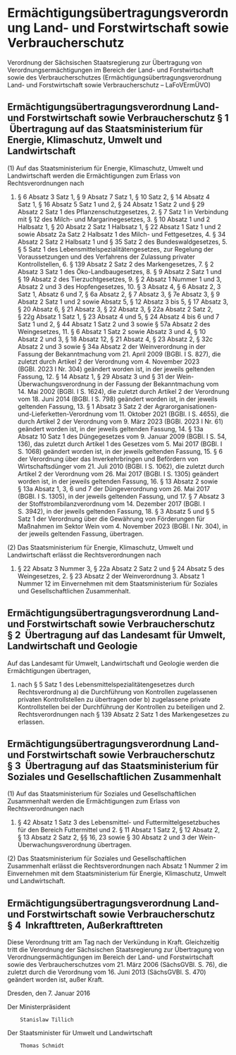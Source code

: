 # Ermächtigungsübertragungsverordnung Land- und Forstwirtschaft sowie Verbraucherschutz

Verordnung der Sächsischen Staatsregierung zur Übertragung von Verordnungsermächtigungen im Bereich der Land- und Forstwirtschaft sowie des Verbraucherschutzes (Ermächtigungsübertragungsverordnung Land- und Forstwirtschaft sowie Verbraucherschutz – LaFoVErmÜVO)

## Ermächtigungsübertragungsverordnung Land- und Forstwirtschaft sowie Verbraucherschutz § 1  Übertragung auf das Staatsministerium für Energie, Klimaschutz, Umwelt und Landwirtschaft

(1) Auf das Staatsministerium für Energie, Klimaschutz, Umwelt und Landwirtschaft werden die Ermächtigungen zum Erlass von Rechtsverordnungen nach

1. § 6 Absatz 3 Satz 1, § 9 Absatz 7 Satz 1, § 10 Satz 2, § 14 Absatz 4 Satz 1, § 16 Absatz 5 Satz 1 und 2, § 24 Absatz 1 Satz 2 und § 29 Absatz 2 Satz 1 des Pflanzenschutzgesetzes, 2. § 7 Satz 1 in Verbindung mit § 12 des Milch- und Margarinegesetzes, 3. § 10 Absatz 1 und 2 Halbsatz 1, § 20 Absatz 2 Satz 1 Halbsatz 1, § 22 Absatz 1 Satz 1 und 2 sowie Absatz 2a Satz 2 Halbsatz 1 des Milch- und Fettgesetzes, 4. § 34 Absatz 2 Satz 2 Halbsatz 1 und § 35 Satz 2 des Bundeswaldgesetzes, 5. § 5 Satz 1 des Lebensmittelspezialitätengesetzes, zur Regelung der Voraussetzungen und des Verfahrens der Zulassung privater Kontrollstellen, 6. § 139 Absatz 2 Satz 2 des Markengesetzes, 7. § 2 Absatz 3 Satz 1 des Öko-Landbaugesetzes, 8. § 9 Absatz 2 Satz 1 und § 19 Absatz 2 des Tierzuchtgesetzes, 9. § 2 Absatz 1 Nummer 1 und 3, Absatz 2 und 3 des Hopfengesetzes, 10. § 3 Absatz 4, § 6 Absatz 2, 3 Satz 1, Absatz 6 und 7, § 6a Absatz 2, § 7 Absatz 3, § 7e Absatz 3, § 9 Absatz 2 Satz 1 und 2 sowie Absatz 5, § 12 Absatz 3 bis 5, § 17 Absatz 3, § 20 Absatz 6, § 21 Absatz 3, § 22 Absatz 3, § 22a Absatz 2 Satz 2, § 22g Absatz 1 Satz 1, § 23 Absatz 4 und 5, § 24 Absatz 4 bis 6 und 7 Satz 1 und 2, § 44 Absatz 1 Satz 2 und 3 sowie § 57a Absatz 2 des Weingesetzes, 11. § 6 Absatz 1 Satz 2 sowie Absatz 3 und 4, § 10 Absatz 2 und 3, § 18 Absatz 12, § 21 Absatz 4, § 23 Absatz 2, § 32c Absatz 2 und 3 sowie § 34a Absatz 2 der Weinverordnung in der Fassung der Bekanntmachung vom 21. April 2009 (BGBl. I S. 827), die zuletzt durch Artikel 2 der Verordnung vom 4. November 2023 (BGBl. 2023 I Nr. 304) geändert worden ist, in der jeweils geltenden Fassung, 12. § 14 Absatz 1, § 29 Absatz 3 und § 31 der Wein-Überwachungsverordnung in der Fassung der Bekanntmachung vom 14. Mai 2002 (BGBl. I S. 1624), die zuletzt durch Artikel 2 der Verordnung vom 18. Juni 2014 (BGBl. I S. 798) geändert worden ist, in der jeweils geltenden Fassung, 13. § 1 Absatz 3 Satz 2 der Agrarorganisationen-und-Lieferketten-Verordnung vom 11. Oktober 2021 (BGBl. I S. 4655), die durch Artikel 2 der Verordnung vom 9. März 2023 (BGBl. 2023 I Nr. 61) geändert worden ist, in der jeweils geltenden Fassung, 14. § 13a Absatz 10 Satz 1 des Düngegesetzes vom 9. Januar 2009 (BGBl. I S. 54, 136), das zuletzt durch Artikel 1 des Gesetzes vom 5. Mai 2017 (BGBl. I S. 1068) geändert worden ist, in der jeweils geltenden Fassung, 15. § 6 der Verordnung über das Inverkehrbringen und Befördern von Wirtschaftsdünger vom 21. Juli 2010 (BGBl. I S. 1062), die zuletzt durch Artikel 2 der Verordnung vom 26. Mai 2017 (BGBl. I S. 1305) geändert worden ist, in der jeweils geltenden Fassung, 16. § 13 Absatz 2 sowie § 13a Absatz 1, 3, 6 und 7 der Düngeverordnung vom 26. Mai 2017 (BGBl. I S. 1305), in der jeweils geltenden Fassung, und 17. § 7 Absatz 3 der Stoffstrombilanzverordnung vom 14. Dezember 2017 (BGBl. I S. 3942), in der jeweils geltenden Fassung, 18. § 3 Absatz 5 und § 5 Satz 1 der Verordnung über die Gewährung von Förderungen für Maßnahmen im Sektor Wein vom 4. November 2023 (BGBl. I Nr. 304), in der jeweils geltenden Fassung, übertragen.

(2) Das Staatsministerium für Energie, Klimaschutz, Umwelt und Landwirtschaft erlässt die Rechtsverordnungen nach

1. § 22 Absatz 3 Nummer 3, § 22a Absatz 2 Satz 2 und § 24 Absatz 5 des Weingesetzes, 2. § 23 Absatz 2 der Weinverordnung 3. Absatz 1 Nummer 12 im Einvernehmen mit dem Staatsministerium für Soziales und Gesellschaftlichen Zusammenhalt.


## Ermächtigungsübertragungsverordnung Land- und Forstwirtschaft sowie Verbraucherschutz § 2  Übertragung auf das Landesamt für Umwelt, Landwirtschaft und Geologie

Auf das Landesamt für Umwelt, Landwirtschaft und Geologie werden die Ermächtigungen übertragen,

1. nach § 5 Satz 1 des Lebensmittelspezialitätengesetzes durch Rechtsverordnung a) die Durchführung von Kontrollen zugelassenen privaten Kontrollstellen zu übertragen oder b) zugelassene private Kontrollstellen bei der Durchführung der Kontrollen zu beteiligen und 2. Rechtsverordnungen nach § 139 Absatz 2 Satz 1 des Markengesetzes zu erlassen. 
## Ermächtigungsübertragungsverordnung Land- und Forstwirtschaft sowie Verbraucherschutz § 3  Übertragung auf das Staatsministerium für Soziales und Gesellschaftlichen Zusammenhalt

(1) Auf das Staatsministerium für Soziales und Gesellschaftlichen Zusammenhalt werden die Ermächtigungen zum Erlass von Rechtsverordnungen nach

1. § 42 Absatz 1 Satz 3 des Lebensmittel- und Futtermittelgesetzbuches für den Bereich Futtermittel und 2. § 11 Absatz 1 Satz 2, § 12 Absatz 2, § 13 Absatz 2 Satz 2, §§ 16, 23 sowie § 30 Absatz 2 und 3 der Wein-Überwachungsverordnung übertragen.

(2) Das Staatsministerium für Soziales und Gesellschaftlichen Zusammenhalt erlässt die Rechtsverordnungen nach Absatz 1 Nummer 2 im Einvernehmen mit dem Staatsministerium für Energie, Klimaschutz, Umwelt und Landwirtschaft.


## Ermächtigungsübertragungsverordnung Land- und Forstwirtschaft sowie Verbraucherschutz § 4  Inkrafttreten, Außerkrafttreten

Diese Verordnung tritt am Tag nach der Verkündung in Kraft. Gleichzeitig tritt die
Verordnung der Sächsischen Staatsregierung zur Übertragung von Verordnungsermächtigungen im Bereich der Land- und Forstwirtschaft sowie des Verbraucherschutzes
        vom 21. März 2006 (SächsGVBl. S. 76), die zuletzt durch die Verordnung vom 16. Juni 2013 (SächsGVBl. S. 470) geändert worden ist, außer Kraft.

Dresden, den 7. Januar 2016

Der Ministerpräsident
        
        Stanislaw Tillich

Der Staatsminister für Umwelt und Landwirtschaft
        
        Thomas Schmidt

